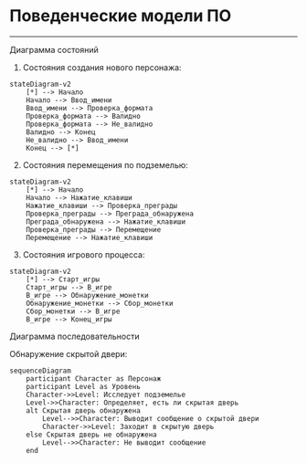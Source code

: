 # Поведенческие модели ПО
-------
Диаграмма состояний
1. Состояния создания нового персонажа:

```mermaid
stateDiagram-v2
    [*] --> Начало
    Начало --> Ввод_имени
    Ввод_имени --> Проверка_формата
    Проверка_формата --> Валидно
    Проверка_формата --> Не_валидно
    Валидно --> Конец
    Не_валидно --> Ввод_имени
    Конец --> [*]
```

2. Состояния перемещения по подземелью:

```mermaid
stateDiagram-v2
    [*] --> Начало
    Начало --> Нажатие_клавиши
    Нажатие_клавиши --> Проверка_преграды
    Проверка_преграды --> Преграда_обнаружена
    Преграда_обнаружена --> Нажатие_клавиши
    Проверка_преграды --> Перемещение
    Перемещение --> Нажатие_клавиши
```

3. Состояния игрового процесса:

```mermaid
stateDiagram-v2
    [*] --> Старт_игры
    Старт_игры --> В_игре
    В_игре --> Обнаружение_монетки
    Обнаружение_монетки --> Сбор_монетки
    Сбор_монетки --> В_игре
    В_игре --> Конец_игры
```

Диаграмма последовательности

Обнаружение скрытой двери:

```mermaid
sequenceDiagram
    participant Character as Персонаж
    participant Level as Уровень
    Character->>Level: Исследует подземелье
    Level->>Character: Определяет, есть ли скрытая дверь
    alt Скрытая дверь обнаружена
        Level-->>Character: Выводит сообщение о скрытой двери
        Character->>Level: Заходит в скрытую дверь
    else Скрытая дверь не обнаружена
        Level-->>Character: Не выводит сообщение
    end
```